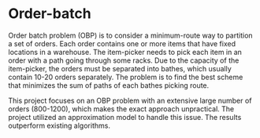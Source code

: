 # Order-batch

Order batch problem (OBP) is to consider a minimum-route way to partition a set of orders. 
Each order contains one or more items that have fixed locations in a warehouse. The item-picker 
needs to pick each item in an order with a path going through some racks. Due to the capacity of 
the item-picker, the orders must be separated into bathes, which usually contain 10-20 orders separately. 
The problem is to find the best scheme that minimizes the sum of paths of each bathes picking route.

This project focuses on an OBP problem with an extensive large number of orders (800-1200), which makes the exact approach unpractical.
The project utilized an approximation model to handle this issue. The results outperform existing algorithms.
